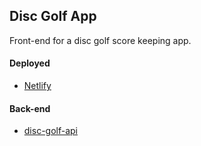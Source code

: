 ## Disc Golf App

Front-end for a disc golf score keeping app.

#### Deployed

- [Netlify](https://www.netlify.com/)

#### Back-end

- [disc-golf-api](https://github.com/wildpow/disc-golf-api)
